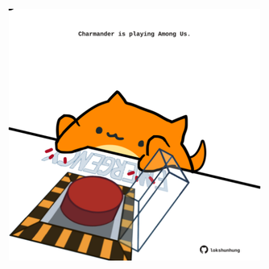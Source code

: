 <!-- built at 08/05/2022, 06:01:00 UTC -->
<p align="center">
  <img width="500" height="500" src="./ReadmeImage.svg">
</p>
